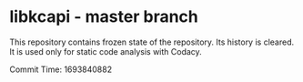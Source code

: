 # libkcapi - master branch

This repository contains frozen state of the repository.
Its history is cleared. It is used only for static code
analysis with Codacy.

Commit Time: 1693840882